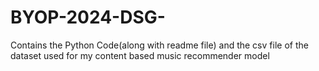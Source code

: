 # BYOP-2024-DSG-
Contains the Python Code(along with readme file) and the csv file of the dataset used for my content based music recommender model
